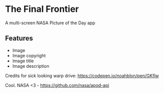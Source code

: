 # The Final Frontier

A multi-screen NASA Picture of the Day app

## Features

* Image
* Image copyright
* Image title
* Image description

Credits for sick looking warp drive: https://codepen.io/noahblon/pen/GKflw

Cool. NASA <3 - https://github.com/nasa/apod-api
